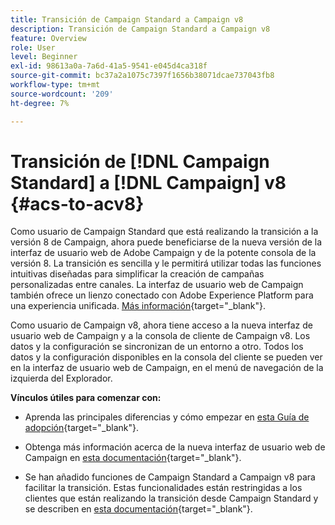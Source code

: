 ```yaml
---
title: Transición de Campaign Standard a Campaign v8
description: Transición de Campaign Standard a Campaign v8
feature: Overview
role: User
level: Beginner
exl-id: 98613a0a-7a6d-41a5-9541-e045d4ca318f
source-git-commit: bc37a2a1075c7397f1656b38071dcae737043fb8
workflow-type: tm+mt
source-wordcount: '209'
ht-degree: 7%

---
```


# Transición de [!DNL Campaign Standard] a [!DNL Campaign] v8 {#acs-to-acv8}

Como usuario de Campaign Standard que está realizando la transición a la versión 8 de Campaign, ahora puede beneficiarse de la nueva versión de la interfaz de usuario web de Adobe Campaign y de la potente consola de la versión 8. La transición es sencilla y le permitirá utilizar todas las funciones intuitivas diseñadas para simplificar la creación de campañas personalizadas entre canales. La interfaz de usuario web de Campaign también ofrece un lienzo conectado con Adobe Experience Platform para una experiencia unificada. [Más información](https://experienceleague.adobe.com/es/docs/campaign-web/v8/start/acs-migration){target="_blank"}.

Como usuario de Campaign v8, ahora tiene acceso a la nueva interfaz de usuario web de Campaign y a la consola de cliente de Campaign v8. Los datos y la configuración se sincronizan de un entorno a otro. Todos los datos y la configuración disponibles en la consola del cliente se pueden ver en la interfaz de usuario web de Campaign, en el menú de navegación de la izquierda del Explorador.

**Vínculos útiles para comenzar con:**

* Aprenda las principales diferencias y cómo empezar en [esta Guía de adopción](https://experienceleague.adobe.com/es/docs/campaign-web/acs-to-ac/home){target="_blank"}.

* Obtenga más información acerca de la nueva interfaz de usuario web de Campaign en [esta documentación](https://experienceleague.adobe.com/docs/campaign-web/v8/campaign-web-home.html?lang=es){target="_blank"}.

* Se han añadido funciones de Campaign Standard a Campaign v8 para facilitar la transición. Estas funcionalidades están restringidas a los clientes que están realizando la transición desde Campaign Standard y se describen en [esta documentación](https://experienceleague.adobe.com/en/docs/experience-cloud/campaign/campaign-standard-migration-home){target="_blank"}.

